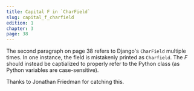 ```yaml
---
title: Capital F in `CharField`
slug: capital_f_charfield
edition: 1
chapter: 3
page: 38
---
```

The second paragraph on page 38 refers to Django's `CharField` multiple
times.  In one instance, the field is mistakenly printed as `Charfield`.
The *F* should instead be captialized to properly refer to the Python
class (as Python variables are case-sensitive).

Thanks to Jonathan Friedman for catching this.
